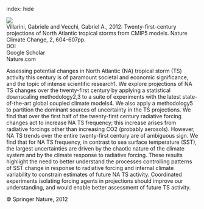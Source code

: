 index: hide

<div class="Citation">
    <div class="Citation-thumb CitationThumb-linked"  data-href="https://doi.org/10.1038/nclimate1530">
      <img src="https://static.claimspace.cloud/climate-study-static/refs/thumbs/14/Villarini_and_Vecchi_2012-thumb.png" />
    </div>

  <div class="Citation-body">
    <div class="Citation-text">Villarini, Gabriele and Vecchi, Gabriel A., 2012: Twenty-first-century projections of North Atlantic tropical storms from CMIP5 models. <span class="Article-journal">Nature Climate Change, </span><span class="Article-volume">2, </span>604-607pp.</div>
    <div class="Citation-links">
      <div class="CitationLink" data-href="https://doi.org/10.1038/nclimate1530">
        <div class="CitationLink-icon CitationLink-Doi"></div>
        <div class="CitationLink-text">DOI</div>
      </div>
      <div class="CitationLink" data-href="https://scholar.google.com/scholar?q=10.1038/nclimate1530">
        <div class="CitationLink-icon CitationLink-Scholar"></div>
        <div class="CitationLink-text">Google Scholar</div>
      </div>
      <div class="CitationLink" data-href="http://www.nature.com/nclimate/journal/vaop/ncurrent/abs/nclimate1530.html#supplementary-information">
        <div class="CitationLink-icon CitationLink-Publisher"></div>
        <div class="CitationLink-text">Nature.com</div>
      </div>
    </div>
  </div>
</div>

Assessing potential changes in North Atlantic (NA) tropical storm (TS) activity this century is of paramount societal and economic significance, and the topic of intense scientific research1. We explore projections of NA TS changes over the twenty-first century by applying a statistical downscaling methodology2,3 to a suite of experiments with the latest state-of-the-art global coupled climate models4. We also apply a methodology5 to partition the dominant sources of uncertainty in the TS projections. We find that over the first half of the twenty-first century radiative forcing changes act to increase NA TS frequency; this increase arises from radiative forcings other than increasing CO2 (probably aerosols). However, NA TS trends over the entire twenty-first century are of ambiguous sign. We find that for NA TS frequency, in contrast to sea surface temperature (SST), the largest uncertainties are driven by the chaotic nature of the climate system and by the climate response to radiative forcing. These results highlight the need to better understand the processes controlling patterns of SST change in response to radiative forcing and internal climate variability to constrain estimates of future NA TS activity. Coordinated experiments isolating forcing agents in projections should improve our understanding, and would enable better assessment of future TS activity.

<div class="Citation-copy">
&copy; Springer Nature, 2012
</div>